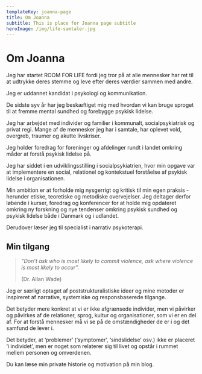 ```yaml
---
templateKey: joanna-page
title: Om Joanna
subtitle: This is place for Joanna page subtitle
heroImage: /img/life-samtaler.jpg
---
```

# Om Joanna

Jeg har startet ROOM FOR LIFE fordi jeg tror på at alle mennesker har ret til at udtrykke deres stemme og leve efter deres værdier sammen med andre. 

Jeg er uddannet kandidat i psykologi og kommunikation. 

De sidste syv år har jeg beskæftiget mig med hvordan vi kan bruge sproget til at fremme mental sundhed og forebygge psykisk lidelse. 

Jeg har arbejdet med individer og familier i kommunalt, socialpsykiatrisk og privat regi. Mange af de mennesker jeg har i samtale, har oplevet vold, overgreb, traumer og akutte livskriser. 

Jeg holder foredrag for foreninger og afdelinger rundt i landet omkring måder at forstå psykisk lidelse på. 

Jeg har siddet i en udviklingsstilling i socialpsykiatrien, hvor min opgave var at implementere en social, relationel og kontekstuel forståelse af psykisk lidelse i organisationen.   

Min ambition er at forholde mig nysgerrigt og kritisk til min egen praksis - herunder etiske, teoretiske og metodiske overvejelser. Jeg deltager derfor løbende i kurser, foredrag og konferencer for at holde mig opdateret omkring ny forskning og nye tendenser omkring psykisk sundhed og psykisk lidelse både i Danmark og i udlandet. 

Derudover læser jeg til specialist i narrativ psykoterapi. 

## Min tilgang

> _”Don’t ask who is most likely to commit violence, ask where violence is most likely to occur”._
>
>  (Dr. Allan Wade)

Jeg er særligt optaget af poststrukturalistiske ideer og mine metoder er inspireret af narrative, systemiske og responsbaserede tilgange. 

Det betyder mere konkret at vi er ikke afgrænsede individer, men vi påvirker og påvirkes af de relationer, sprog, kultur og organisationer, som vi er en del af. For at forstå mennesker må vi se på de omstændigheder de er i og det samfund de lever i. 

Det betyder, at ‘problemer’ (‘symptomer’, ‘sindslidelse’ osv.) ikke er placeret ‘i individet’, men er noget som relaterer sig til livet og opstår i rummet mellem personen og omverdenen.

Du kan læse min private historie og motivation på min blog.

